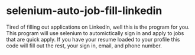 # selenium-auto-job-fill-linkedin
Tired of filling out applications on LinkedIn, well this is the program for you. This program will use selenium to automictically sign in and apply to jobs that are quick apply. If you have your resume loaded to your profile this code will fill out the rest, your sign in, email, and phone number.
